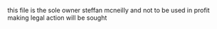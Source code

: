 this file is the sole owner steffan mcneilly and not to be used in profit making legal action will be sought
